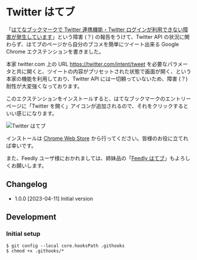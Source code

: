 # Twitter はてブ

「[はてなブックマークで Twitter 連携機能・Twitter ログインが利用できない障害が発生しています](https://bookmark.hatenastaff.com/entry/2023/04/08/074419)」という障害 (？) の報告をうけて、Twitter API の状況に関わらず、はてブのページから自分のブコメを簡単にツイート出来る Google Chrome エクステンションを書きました。

本家 twitter.com 上の URL https://twitter.com/intent/tweet を必要なパラメータと共に開くと、ツイートの内容がプリセットされた状態で画面が開く、という本家の機能を利用しており、Twitter API には一切頼っていないため、障害 (？) 耐性が大変強くなっております。

このエクステンションをインストールすると、はてなブックマークのエントリーページに「Twitter を開く」アイコンが追加されるので、それをクリックするといい感じになります。

![Twitter はてブ](https://www.otchy.net/s/img/twitter-hatebu-v1.0.0/animation.gif)

インストールは [Chrome Web Store](https://example.com) から行ってください。皆様のお役に立てれば幸いです。

また、Feedly ユーザ様におかれましては、姉妹品の「[Feedly はてブ](https://chrome.google.com/webstore/detail/feedly-%E3%81%AF%E3%81%A6%E3%83%96/ggaaakgimbjhmglfoahnaoknmceipgni)」もよろしくお願いします。

## Changelog

-   1.0.0 [2023-04-11] Initial version

## Development

### Initial setup

```
$ git config --local core.hooksPath .githooks
$ chmod +x .githooks/*
```
